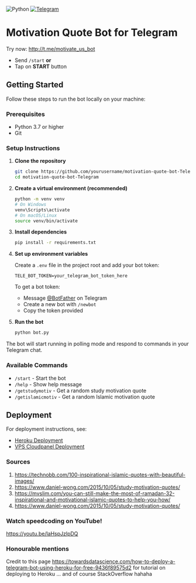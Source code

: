 ![Python](https://img.shields.io/badge/python-3670A0?style=for-the-badge&logo=python&logoColor=ffdd54)
[![Telegram](https://img.shields.io/badge/Telegram-2CA5E0?style=for-the-badge&logo=telegram&logoColor=white)](http://t.me/motivate_us_bot)

# Motivation Quote Bot for Telegram

Try now: http://t.me/motivate_us_bot

- Send `/start` **or**
- Tap on **START** button

## Getting Started

Follow these steps to run the bot locally on your machine:

### Prerequisites

- Python 3.7 or higher
- Git

### Setup Instructions

1. **Clone the repository**

   ```bash
   git clone https://github.com/yourusername/motivation-quote-bot-Telegram.git
   cd motivation-quote-bot-Telegram
   ```

2. **Create a virtual environment (recommended)**

   ```bash
   python -m venv venv
   # On Windows
   venv\Scripts\activate
   # On macOS/Linux
   source venv/bin/activate
   ```

3. **Install dependencies**

   ```bash
   pip install -r requirements.txt
   ```

4. **Set up environment variables**

   Create a `.env` file in the project root and add your bot token:

   ```
   TELE_BOT_TOKEN=your_telegram_bot_token_here
   ```

   To get a bot token:

   - Message [@BotFather](https://t.me/BotFather) on Telegram
   - Create a new bot with `/newbot`
   - Copy the token provided

5. **Run the bot**
   ```bash
   python bot.py
   ```

The bot will start running in polling mode and respond to commands in your Telegram chat.

### Available Commands

- `/start` - Start the bot
- `/help` - Show help message
- `/getstudymotiv` - Get a random study motivation quote
- `/getislamicmotiv` - Get a random Islamic motivation quote

## Deployment

For deployment instructions, see:

- [Heroku Deployment](docs/deployment/Heroku.md)
- [VPS Cloudpanel Deployment](docs/deployment/VPS-Cloudpanel.md)

### Sources

1. https://technobb.com/100-inspirational-islamic-quotes-with-beautiful-images/
2. https://www.daniel-wong.com/2015/10/05/study-motivation-quotes/
3. https://mvslim.com/you-can-still-make-the-most-of-ramadan-32-inspirational-and-motivational-islamic-quotes-to-help-you-how/
4. https://www.daniel-wong.com/2015/10/05/study-motivation-quotes/

### Watch speedcoding on YouTube!

https://youtu.be/laHspJzlpDQ

### Honourable mentions

Credit to this page https://towardsdatascience.com/how-to-deploy-a-telegram-bot-using-heroku-for-free-9436f89575d2 for tutorial on deploying to Heroku
... and of course StackOverflow hahaha
